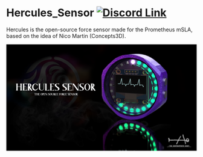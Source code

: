 # Hercules_Sensor [![Discord Link](https://discordapp.com/api/guilds/881628699500359731/widget.png?style=shield)](https://discord.gg/GFUn9gwRsj)

Hercules is the open-source force sensor made for the Prometheus mSLA, based on the idea of Nico Martin (Concepts3D).

![](Images/Banner.png)
